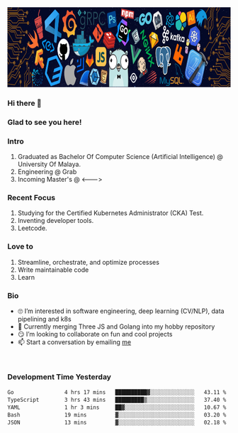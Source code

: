 <img height="180rem" width="100%" src="https://github.com/ziqinyeow/ziqinyeow/blob/main/header.png?raw=true" />

### Hi there 👋 
<!-- ![visitors](https://visitor-badge.glitch.me/badge?page_id=page.id) -->

### Glad to see you here! 

### Intro

1. Graduated as Bachelor Of Computer Science (Artificial Intelligence) @ University Of Malaya.
2. Engineering @ Grab
3. Incoming Master's @ <--->

### Recent Focus

1. Studying for the Certified Kubernetes Administrator (CKA) Test.
2. Inventing developer tools.
3. Leetcode.

### Love to

1. Streamline, orchestrate, and optimize processes
2. Write maintainable code
3. Learn

### Bio

<ul>
<li> 🙄 I’m interested in software engineering, deep learning (CV/NLP), data pipelining and k8s </li>
<li> 🏁 Currently merging Three JS and Golang into my hobby repository</li>
<li> 😏 I’m looking to collaborate on fun and cool projects </li>
<li> 📫 Start a conversation by emailing <a href="mailto:ziqinyeow@gmail.com">me</a> </li>
</ul>
<br>

### Development Time Yesterday
<!--START_SECTION:waka-->

```txt
Go                4 hrs 17 mins   ██████████▓░░░░░░░░░░░░░░   43.11 %
TypeScript        3 hrs 43 mins   █████████▒░░░░░░░░░░░░░░░   37.40 %
YAML              1 hr 3 mins     ██▓░░░░░░░░░░░░░░░░░░░░░░   10.67 %
Bash              19 mins         ▓░░░░░░░░░░░░░░░░░░░░░░░░   03.20 %
JSON              13 mins         ▓░░░░░░░░░░░░░░░░░░░░░░░░   02.18 %
```

<!--END_SECTION:waka-->
